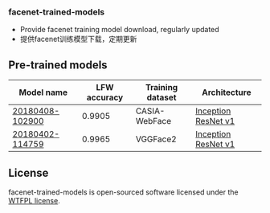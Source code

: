 ### facenet-trained-models

* Provide facenet training model download, regularly updated
* 提供facenet训练模型下载，定期更新

## Pre-trained models
| Model name      | LFW accuracy | Training dataset | Architecture |
|-----------------|--------------|------------------|-------------|
| [20180408-102900](https://github.com/jyiL/facenet-trained-models/releases/download/20180408-102900/20180408-102900.zip) | 0.9905        | CASIA-WebFace    | [Inception ResNet v1](https://github.com/davidsandberg/facenet/blob/master/src/models/inception_resnet_v1.py) |
| [20180402-114759](https://github.com/jyiL/facenet-trained-models/releases/download/20180402-114759/20180402-114759.zip) | 0.9965        | VGGFace2      | [Inception ResNet v1](https://github.com/davidsandberg/facenet/blob/master/src/models/inception_resnet_v1.py) |

## License

facenet-trained-models is open-sourced software licensed under the [WTFPL license](http://www.wtfpl.net/about/).